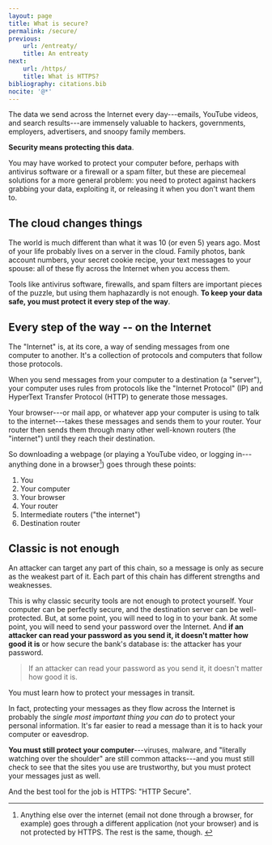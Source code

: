 ```yaml
---
layout: page
title: What is secure?
permalink: /secure/
previous:
    url: /entreaty/
    title: An entreaty
next:
    url: /https/
    title: What is HTTPS?
bibliography: citations.bib
nocite: '@*'
---
```


The data we send across the Internet every day---emails, YouTube videos, and search results---are immensely valuable to hackers, governments, employers, advertisers, and snoopy family members.

**Security means protecting this data**.

You may have worked to protect your computer before, perhaps with antivirus software or a firewall or a spam filter, but these are piecemeal solutions for a more general problem: you need to protect against hackers grabbing your data, exploiting it, or releasing it when you don't want them to.

## The cloud changes things

The world is much different than what it was 10 (or even 5) years ago. Most of your life probably lives on a server in the cloud. Family photos, bank account numbers, your secret cookie recipe, your text messages to your spouse: all of these fly across the Internet when you access them.

Tools like antivirus software, firewalls, and spam filters are important pieces of the puzzle, but using them haphazardly is not enough. **To keep your data safe, you must protect it every step of the way**.

## Every step of the way -- on the Internet

The "Internet" is, at its core, a way of sending messages from one computer to another. It's a collection of protocols and computers that follow those protocols.

When you send messages from your computer to a destination (a "server"), your computer uses rules from protocols like the "Internet Protocol" (IP) and HyperText Transfer Protocol (HTTP) to generate those messages.

Your browser---or mail app, or whatever app your computer is using to talk to the internet---takes  these messages and sends them to your router. Your router then sends them through many other well-known routers (the "internet") until they reach their destination.

So downloading a webpage (or playing a YouTube video, or logging in---anything done in a browser[^only_browser]) goes through these points:

[^only_browser]: Anything else over the internet (email not done through a browser, for example) goes through a different application (not your browser) and is not protected by HTTPS. The rest is the same, though. <!-- TODO don't mention HTTPS -->

1. You
2. Your computer
3. Your browser
4. Your router
5. Intermediate routers ("the internet")
6. Destination router

## Classic is not enough

An attacker can target any part of this chain, so a message is only as secure as the weakest part of it. Each part of this chain has different strengths and weaknesses.

This is why classic security tools are not enough to protect yourself. Your computer can be perfectly secure, and the destination server can be well-protected. But, at some point, you will need to log in to your bank. At some point, you will need to send your password over the Internet. And **if an attacker can read your password as you send it, it doesn't matter how good it is** or how secure the bank's database is: the attacker has your password.

<blockquote class="pullquote">
	If an attacker can read your password as you send it, it doesn't matter how good it is.
</blockquote>

You must learn how to protect your messages in transit.

In fact, protecting your messages as they flow across the Internet is probably the *single most important thing you can do* to protect your personal information. It's far easier to read a message than it is to hack your computer or eavesdrop.

**You must still protect your computer**---viruses, malware, and "literally watching over the shoulder" are still common attacks---and you must still check to see that the sites you use are trustworthy, but you must protect your messages just as well.

And the best tool for the job is HTTPS: "HTTP Secure".